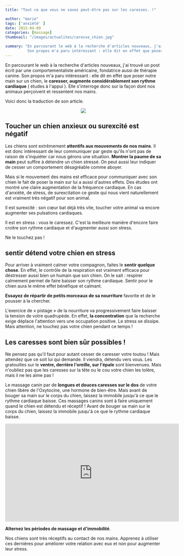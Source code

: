 ```yaml
---
title: "Tout ce que vous ne savez peut-être pas sur les caresses. !"

author: "marie"
tags: ['anxiété' ]
date: 2015-04-09
categories: [massage]
thumbnail: "/images/actualites/caresse_chien.jpg"

summary: "En parcourant le web à la recherche d'articles nouveaux, j'ai trouvé un post écrit par une comportementaliste américaine, fondatrice aussi de thérapie canine.
          Son propos m'a paru intéressant : elle dit en effet que poser notre main sur un chien, le caresser, augmente considérablement son rythme cardiaque."
---
```


En parcourant le web à la recherche d'articles nouveaux, j'ai trouvé un post écrit par une comportementaliste américaine, fondatrice aussi de thérapie canine.
Son propos m'a paru intéressant : elle dit en effet que poser notre main sur un chien, le <b>caresser, augmente considérablement son rythme cardiaque</b> ( études à l'appui ). Elle s'interroge donc sur la façon dont nos animaux perçoivent et ressentent nos mains.

Voici donc la traduction de son article.

<p align="center"><img src="/images/actualites/caresse_chien.jpg"></p>

## Toucher un chien anxieux ou surexcité est négatif ##
Les chiens sont extrêmement <b>attentifs aux mouvements de nos mains</b>. Il est donc intéressant de leur communiquer par geste qu'ils n'ont pas de raison de s'inquiéter car nous gérons une situation. <b>Montrer la paume de sa main</b> peut suffire à détendre un chien stressé. On peut aussi leur indiquer de cesser un comportement désagréable comme aboyer.

Mais si le mouvement des mains est efficace pour communiquer avec son chien le fait de poser la main sur lui a aussi d'autres effets. Des études ont montré une claire augmentation de la fréquence cardiaque. En cas d'anxiété, de stress, de surexcitation ce geste qui nous vient naturellement est vraiment très négatif pour son animal.

Il est surexcité : son cœur bat déjà très vite, toucher votre animal va encore augmenter ses pulsations cardiaques.

Il est en stress : vous le caressez. C'est la meilleure manière d'encore faire croitre son rythme cardiaque et d'augmenter aussi son stress.

Ne le touchez pas !



## sentir détend votre chien en stress ##
Pour arriver à vraiment calmer votre compagnon, faites le <b>sentir quelque chose</b>. En effet, le contrôle de la respiration est vraiment efficace pour déstresser aussi bien un humain que son chien. On le sait : respirer calmement permet de faire baisser son rythme cardiaque. Sentir pour le chien aura le même effet bénéfique et calmant.

<b>Essayez de répartir de petits morceaux de sa nourriture</b> favorite et de le pousser à la chercher.

L'exercice de « pistage » de la nourriture va progressivement faire baisser la tension de votre quadrupède. En effet, <b>la concentration</b> que la recherche exige déplace l'attention vers une occupation positive. Le stress se dissipe. Mais attention, ne touchez pas votre chien pendant ce temps !

## Les caresses sont bien sûr possibles ! ##

Ne pensez pas qu'il faut pour autant cesser de caresser votre toutou ! Mais attendez que ce soit lui qui demande. Il viendra, détendu vers vous. Les gratouilles sur le <b>ventre, derrière l'oreille, sur l'épale</b> sont bienvenues. Mais n'oubliez pas que les caresses sur la tête ou le cou votre chien les tolère, mais il ne les aime pas !

Le massage canin par de <b>longues et douces caresses sur le dos</b> de votre chien libère de l'Oxytocine, une hormone de bien-être. Mais avant de bouger sa main sur le corps du chien, laissez la immobile jusqu'à ce que le rythme cardiaque baisse. Ces massages canins sont à faire uniquement quand le chien est détendu et réceptif ! Avant de bouger sa main sur le corps du chien, laissez la immobile jusqu'à ce que le rythme cardiaque baisse.


<p align="center"> <iframe width="560" height="315" src="https://www.youtube.com/embed/1AcEasCZPSc" frameborder="0" allowfullscreen></iframe></p>

<b>Alternez les périodes de massage et d'immobilité</b>.

Nos chiens sont très réceptifs au contact de nos mains. Apprenez à utiliser ces dernières pour améliorer votre relation avec eux et non pour augmenter leur stress.